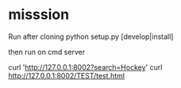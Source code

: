 # misssion
Run after cloning
python setup.py [develop|install]

then run on cmd
server

curl 'http://127.0.0.1:8002?search=Hockey'
curl http://127.0.0.1:8002/TEST/test.html